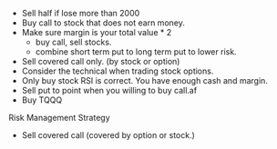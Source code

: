 - Sell half if lose more than 2000
- Buy call to stock that does not earn money.
- Make sure margin is your total value * 2
  - buy call, sell stocks.
  - combine short term put to long term put to lower risk.
- Sell covered call only. (by stock or option)
- Consider the technical when trading stock options.
- Only buy stock RSI is correct. You have enough cash and margin.
- Sell put to point when you willing to buy call.af
- Buy TQQQ


Risk Management Strategy
- Sell covered call (covered by option or stock.)
